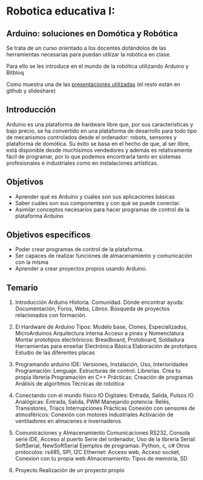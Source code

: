 # Robotica educativa I: 
## Arduino: soluciones en Domótica y Robótica

Se trata de un curso orientado a los docentes dotándolos de las herramientas necesarias para puedan utilizar la robótica en clase.

Para ello se les introduce en el mundo de la robótica utilizando Arduino y Bitbloq

Como muestra una de las [presentaciones utilizadas](http://www.slideshare.net/javacasm/robtica-educativa-swipe) (el resto están en github y slideshare)

## Introducción

Arduino es una plataforma de hardware libre que, por sus características y bajo precio, se ha convertido en una plataforma de desarrollo para todo tipo de mecanismos controlados desde el ordenador: robots, sensores y plataforma de domótica. Su éxito se basa en el hecho de que, al ser libre, está disponible desde muchísimos vendedores y además es relativamente fácil de programar, por lo que podemos encontrarla tanto en sistemas profesionales e industriales como en instalaciones artísticas.

## Objetivos 

* Aprender qué es Arduino y cuáles son sus aplicaciones básicas
* Saber cuáles son sus componentes y con qué se puede conectar.
* Asimilar conceptos necesarios para hacer programas de control de la plataforma Arduino

## Objetivos específicos

* Poder crear programas de control de la plataforma.
* Ser capaces de realizar funciones de almacenamiento y comunicación con la misma
* Aprender a crear proyectos propios usando Arduino.

## Temario


1. Introducción Arduino
	Historia. Comunidad.
	Dónde encontrar ayuda: Documentación, Foros, Webs, Libros.
	Búsqueda de proyectos relacionados con formación.

2. El Hardware de Arduino
	Tipos: Modelo base, Clones, Especializados, MicroArduinos
	Arquitectura interna
	Acceso a pines y Nomenclatura
	Montar prototipos electrónicos: Breadboard, Protoboard, Soldadura
	Herramientas para enseñar Electrónica Básica
	Elaboración de prototipos
	Estudio de las diferentes placas

3. Programando arduino
	IDE: Versiones, Instalación, Uso, Interioridades
	Programación: Lenguaje. Estructuras de control. Librerías. Crea tu propia librería
	Programación en C++
	Prácticas:
		Creación de programas
		Análisis de algoritmos
		Técnicas de robótica

4. Conectando con el mundo físico
	IO Digitales: Entrada, Salida, Pulsos
	IO Analógicas: Entrada, Salida, PWM
	Manejando potencia: Relés, Transistores, Triacs
	Interrupciones
	Prácticas
	Conexión con sensores de atmosféricos:
	Conexión con motores industriales
	Activación de ventiladores en almacenes e invernaderos

5. Comunicaciones y Almacenamiento
	Comunicaciones
	RS232, Consola serie IDE, Acceso al puerto Serie del ordenador,
	Uso de la librería Serial: SoftSerial, NewSoftSerial
	Ejemplos de programas: Python, c, c#
	Otros protocolos: rs485, SPI, I2C
	Ethernet: Acceso web, Acceso socket, Conexion con tu propia web
	Almacenamiento: Tipos de memoria, SD

6. Proyecto
	Realización de un proyecto propio